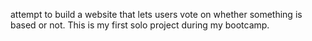 attempt to build a website that lets users vote on whether something is based or not. 
This is my first solo project during my bootcamp.
